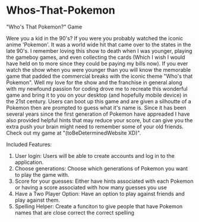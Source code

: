 # Whos-That-Pokemon

"Who's That Pokemon?" Game

Were you a kid in the 90's? If you were you probably watched the iconic anime 'Pokemon'. It was a world wide hit that came over to the states in the late 90's. I remember loving this show to death when I was younger, playing the gameboy games, and even collecting the cards (Which I wish I would have held on to more since they could be paying my bills now). If you ever watch the show when you were younger than you will know the memorable game that padded the commercial breaks with the iconic theme "Who's that Pokemon". Well my love for the show and the franchise in general along with my newfound passion for coding drove me to recreate this wonderful game and bring it to you on your desktop (and hopefully mobile device) in the 21st century. Users can boot up this game and are given a silhoutte of a Pokemon then are prompted to guess what it's name is. Since it has been several years since the first generation of Pokemon have appreaded I have also provided helpful hints that may reduce your score, but can give you the extra push your brain might need to remember some of your old friends. Check out my game at "(toBeDeterminedWebsite XD)".

Included Features:

1. User login: Users will be able to create accounts and log in to the application.
2. Choose generations: Choose which generations of Pokemon you want to play the game with.
3. Score for your guesses: Either have hints associated with each Pokemon or having a score associated with how many guesses you use
4. Have a Two Player Option: Have an option to play against friends and play against them.
5. Spelling Helper: Create a funciton to give people that have Pokemon names that are close correct the correct spelling
